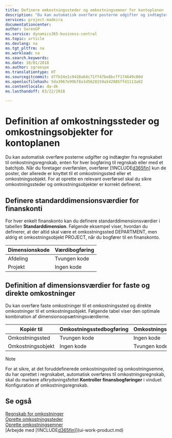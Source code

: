 ```yaml
---
title: Definere omkostningssteder og omkostningsemner for kontoplanen | Microsoft Docs
description: "Du kan automatisk overføre posterne udgifter og indtægter fra regnskabet til omkostningsregnskab, enten for hver bogføring til regnskab eller med et batchjob. Når du foretager overførslen, overfører systemet kun de poster, der allerede er knyttet til et omkostningssted eller et omkostningsobjekt. For at oprette en relevant overførsel skal du sikre omkostningssteder og omkostningsobjekter er korrekt defineret."
services: project-madeira
documentationcenter: 
author: SorenGP
ms.service: dynamics365-business-central
ms.topic: article
ms.devlang: na
ms.tgt_pltfrm: na
ms.workload: na
ms.search.keywords: 
ms.date: 10/01/2018
ms.author: sgroespe
ms.translationtype: HT
ms.sourcegitcommit: d7fb34e1c9428a64c71ff47be8bcff174649c00d
ms.openlocfilehash: 5da3967e99bf8a1d5628159a542885ffd1113a02
ms.contentlocale: da-dk
ms.lasthandoff: 03/22/2018

---
```

# <a name="defining-cost-centers-and-cost-objects-for-chart-of-accounts"></a>Definition af omkostningssteder og omkostningsobjekter for kontoplanen
Du kan automatisk overføre posterne udgifter og indtægter fra regnskabet til omkostningsregnskab, enten for hver bogføring til regnskab eller med et batchjob. Når du foretager overførslen, overfører [!INCLUDE[d365fin](includes/d365fin_md.md)] kun de poster, der allerede er knyttet til et omkostningssted eller et omkostningsobjekt. For at oprette en relevant overførsel skal du sikre omkostningssteder og omkostningsobjekter er korrekt defineret.  

## <a name="defining-default-dimension-values-for-general-ledger-accounts"></a>Definere standarddimensionsværdier for finanskonti  
For hver enkelt finanskonto kan du definere standarddimensionsværdier i tabellen **Standarddimension**. Følgende eksempel viser, hvordan du definerer, at der altid skal være et omkostningssted DEPARTMENT, men aldrig et omkostningsobjekt PROJECT, når du bogfører til en finanskonto.  

|**Dimensionskode**|**Værdibogføring**|  
|------------------------------------------|-----------------------------------------|  
|Afdeling|Tvungen kode|  
|Projekt|Ingen kode|  

## <a name="defining-dimension-values-for-overhead-costs-and-direct-costs"></a>Definition af dimensionsværdier for faste og direkte omkostninger  
 Du kan overføre faste omkostninger til et omkostningssted og direkte omkostninger til et omkostningsobjekt. Følgende tabel viser den optimale kombination af dimensionsopsætningsværdierne.  

|Kopiér til|Omkostningsstedbogføring|Omkostningsobjektbogføring|  
|-----------------|-------------------------|-------------------------|  
|Omkostningssted|Tvungen kode|Ingen kode|  
|Omkostningsobjekt|Ingen kode|Tvungen kode|  

> [!NOTE]  
>  For at sikre, at det foruddefinerede omkostningssted og omkostningsemne, du har oprettet i regnskabet, automatisk overføres til omkostningsregnskab, skal du markere afkrydsningsfeltet **Kontroller finansbogføringer** i vinduet Konfiguration af omkostningsregnskab.  

## <a name="see-also"></a>Se også  
[Regnskab for omkostninger](finance-manage-cost-accounting.md)  
[Oprette omkostningssteder](finance-how-to-set-up-cost-centers.md)   
[Oprette omkostningsemner](finance-how-to-set-up-cost-objects.md)  
[Arbejde med [!INCLUDE[d365fin](includes/d365fin_md.md)]](ui-work-product.md)

